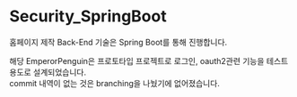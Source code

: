 # Security_SpringBoot
홈페이지 제작 Back-End 기술은 Spring Boot를 통해 진행합니다.

해당 EmperorPenguin은 프로토타입 프로젝트로 로그인, oauth2관련 기능을 테스트용도로 설계되었습니다.  
commit 내역이 없는 것은 branching을 나눴기에 없어졌습니다.
